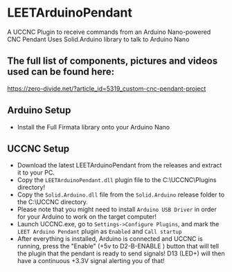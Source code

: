 
# LEETArduinoPendant
A UCCNC Plugin to receive commands from an Arduino Nano-powered CNC Pendant
Uses Solid.Arduino library to talk to Arduino Nano

## The full list of components, pictures and videos used can be found here:
https://zero-divide.net/?article_id=5319_custom-cnc-pendant-project

## Arduino Setup
* Install the Full Firmata library onto your Arduino Nano

## UCCNC Setup
* Download the latest LEETArduinoPendant from the releases and extract it to your PC.
* Copy the `LEETArduinoPendant.dll` plugin file to the C:\UCCNC\Plugins directory!
* Copy the `Solid.Arduino.dll` file from the `Solid.Arduino` release folder to the C:\UCCNC directory.
* Please note that you might need to install `Arduino USB Driver` in order for your Arduino to work on the target computer!
* Launch UCCNC.exe, go to `Settings->Configure Plugins`, and mark the `LEET Arduino Pendant` plugin as `Enabled` and `Call startup`
* After everything is installed, Arduino is connected and UCCNC is running, press the "Enable" (+5v to D2-B-ENABLE ) button that will tell the plugin that the pendant is ready to send signals!
D13 (LED+) will then have a continuous +3.3V signal alerting you of that!
